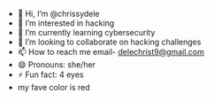 - 👋 Hi, I’m @chrissydele
- 👀 I’m interested in hacking
- 🌱 I’m currently learning cybersecurity
- 💞️ I’m looking to collaborate on hacking challenges
- 📫 How to reach me email- delechrist9@gmail.com
- 😄 Pronouns: she/her
- ⚡ Fun fact: 4 eyes
- my fave color is red

<!---
gamerbrat/gamerbrat is a ✨ special ✨ repository because its `README.md` (this file) appears on your GitHub profile.
You can click the Preview link to take a look at your changes.
--->
